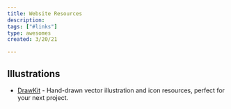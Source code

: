 ```yaml
---
title: Website Resources
description:
tags: ["#links"]
type: awesomes
created: 3/20/21

---
```


## Illustrations
- [DrawKit](https://www.drawkit.io/) -  Hand-drawn vector illustration and icon resources, perfect for your next project.
